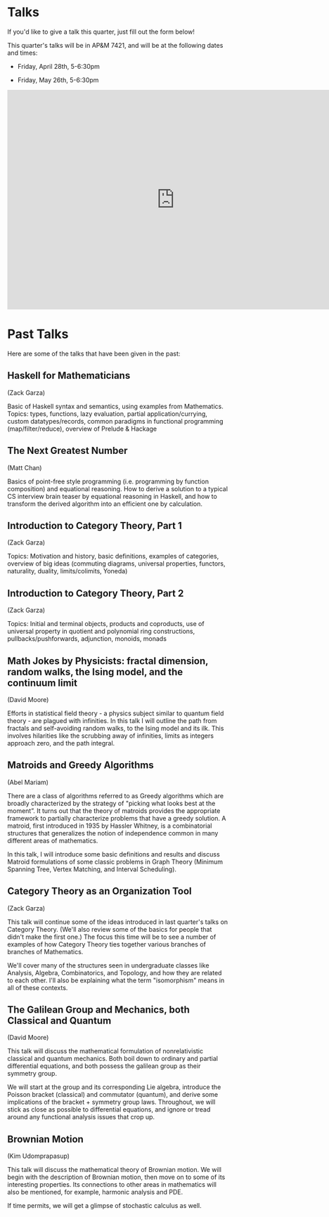 # Talks

If you'd like to give a talk this quarter, just fill out the form below!

This quarter's talks will be in AP&M 7421, and will be at the following
dates and times:

- Friday, April 28th, 5-6:30pm

- Friday, May 26th, 5-6:30pm

<iframe src="https://docs.google.com/forms/d/e/1FAIpQLScvZBygq498xuoHpTXOkkHfwFx9JU_KYSmaUtcXKwgr3ml71Q/viewform?embedded=true" width="760" height="500" frameborder="0" marginheight="0" marginwidth="0">Loading...</iframe>

# Past Talks

Here are some of the talks that have been given in the past:

## Haskell for Mathematicians
(Zack Garza)

Basic of Haskell syntax and semantics, using examples from Mathematics. Topics:
types, functions, lazy evaluation, partial application/currying,
custom datatypes/records, common paradigms in functional programming
(map/filter/reduce), overview of Prelude & Hackage

## The Next Greatest Number
(Matt Chan)

Basics of point-free style programming (i.e. programming by function
composition) and equational reasoning. How to derive a solution to a typical CS
interview brain teaser by equational reasoning in Haskell, and how to transform
the derived algorithm into an efficient one by calculation.

## Introduction to Category Theory, Part 1
(Zack Garza)

Topics: Motivation and history, basic definitions, examples of categories,
overview of big ideas (commuting diagrams, universal properties, functors,
naturality, duality, limits/colimits, Yoneda)

## Introduction to Category Theory, Part 2
(Zack Garza)

Topics: Initial and terminal objects, products and coproducts, use of universal
property in quotient and polynomial ring constructions, pullbacks/pushforwards,
adjunction, monoids, monads

## Math Jokes by Physicists: fractal dimension, random walks, the Ising model, and the continuum limit
(David Moore)

Efforts in statistical field theory - a physics subject similar to quantum field
theory - are plagued with infinities. In this talk I will outline the path from
fractals and self-avoiding random walks, to the Ising model and its ilk. This
involves hilarities like the scrubbing away of infinities, limits as integers
approach zero, and the path integral.

## Matroids and Greedy Algorithms
(Abel Mariam)

There are a class of algorithms referred to as Greedy algorithms which are
broadly characterized by the strategy of "picking what looks best at the
moment”. It turns out that the theory of matroids provides the appropriate
framework to partially characterize problems that have a greedy solution.
A matroid, first introduced in 1935 by Hassler Whitney, is a combinatorial
structures that generalizes the notion of independence common in many different
areas of mathematics.

In this talk, I will introduce some basic definitions and results and discuss
Matroid formulations of some classic problems in Graph Theory
(Minimum Spanning Tree, Vertex Matching, and Interval Scheduling).

## Category Theory as an Organization Tool
(Zack Garza)

This talk will continue some of the ideas introduced in last quarter's talks on
Category Theory. (We'll also review some of the basics for people that didn't
make the first one.) The focus this time will be to see a number of examples of
how Category Theory ties together various branches of branches of Mathematics.

We'll cover many of the structures seen in undergraduate classes like Analysis,
Algebra, Combinatorics, and Topology, and how they are related to each other.
I'll also be explaining what the term "isomorphism" means in all of these
contexts.

## The Galilean Group and Mechanics, both Classical and Quantum
(David Moore)

This talk will discuss the mathematical formulation of nonrelativistic classical
and quantum mechanics. Both boil down to ordinary and partial differential
equations, and both possess the galilean group as their symmetry group.

We will start at the group and its corresponding Lie algebra, introduce the
Poisson bracket (classical) and commutator (quantum), and derive some
implications of the bracket + symmetry group laws. Throughout, we will stick as
close as possible to differential equations, and ignore or tread around any
functional analysis issues that crop up.

## Brownian Motion
(Kim Udomprapasup)

This talk will discuss the mathematical theory of Brownian motion. We will begin
with the description of Brownian motion, then move on to some of its interesting
properties. Its connections to other areas in mathematics will also be
mentioned, for example, harmonic analysis and PDE.

If time permits, we will get a glimpse of stochastic calculus as well.
